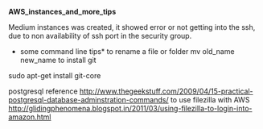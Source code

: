 **AWS_instances_and_more_tips**

Medium instances was created, it showed error or not getting into the ssh, due to non availability of ssh port in the security group.
* some command line tips*
to rename a file or folder mv old_name new_name
to install git

sudo apt-get install git-core

postgresql reference
http://www.thegeekstuff.com/2009/04/15-practical-postgresql-database-adminstration-commands/
to use filezilla with AWS
http://glidingphenomena.blogspot.in/2011/03/using-filezilla-to-login-into-amazon.html